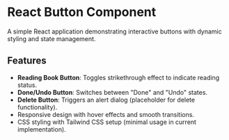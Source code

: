 # React Button Component

A simple React application demonstrating interactive buttons with dynamic styling and state management.

## Features

- **Reading Book Button**: Toggles strikethrough effect to indicate reading status.
- **Done/Undo Button**: Switches between "Done" and "Undo" states.
- **Delete Button**: Triggers an alert dialog (placeholder for delete functionality).
- Responsive design with hover effects and smooth transitions.
- CSS styling with Tailwind CSS setup (minimal usage in current implementation).
